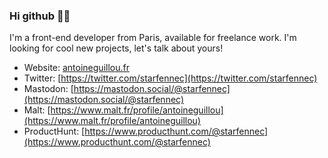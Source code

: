 ### Hi github 🧑‍💻

I'm a front-end developer from Paris, available for freelance work. I'm looking for cool new projects, let's talk about yours! 

* Website: [antoineguillou.fr](https://antoineguillou.fr)
* Twitter: [https://twitter.com/starfennec](https://twitter.com/starfennec)
* Mastodon: [https://mastodon.social/@starfennec](https://mastodon.social/@starfennec)
* Malt: [https://www.malt.fr/profile/antoineguillou](https://www.malt.fr/profile/antoineguillou)
* ProductHunt: [https://www.producthunt.com/@starfennec](https://www.producthunt.com/@starfennec)

